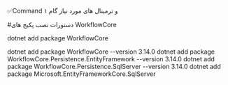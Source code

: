 ✅Command و ترمینال های مورد نیاز گام ۱

#دستورات نصب پکیج های WorkflowCore

dotnet add package WorkflowCore

dotnet add package WorkflowCore --version 3.14.0
dotnet add package WorkflowCore.Persistence.EntityFramework --version 3.14.0
dotnet add package WorkflowCore.Persistence.SqlServer --version 3.14.0
dotnet add package Microsoft.EntityFrameworkCore.SqlServer